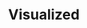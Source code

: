 ---
title:  "Visualized"
description: "A 20-minute talk presented at Visualized 2015 in New York City. We discuss the limitations of storytelling in data visualization and make a case for designing exploratory interfaces."
category: talks
year: 2015
hasPosts: true
hasGallery: false
type: "talks"

index: 3
images: ['https://player.vimeo.com/video/160679945']
tags: ['exploration', 'open API']
---